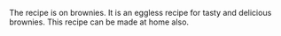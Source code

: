 The recipe is on brownies. It is an eggless recipe for tasty and delicious brownies. This recipe can be made at home also. 